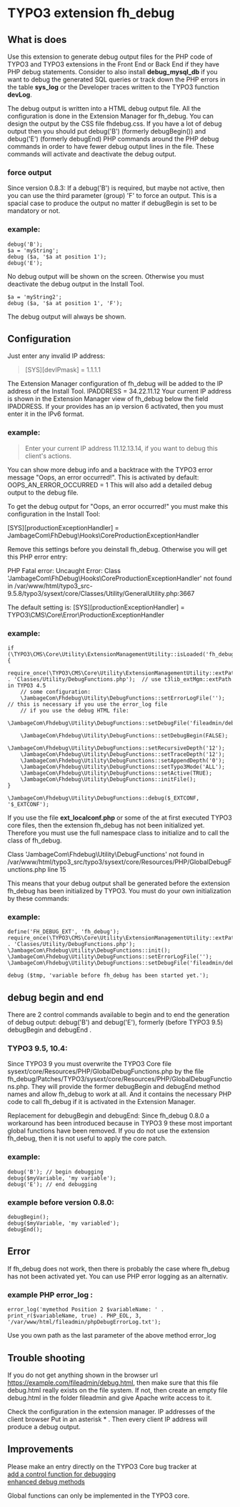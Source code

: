 # TYPO3 extension fh_debug

## What is does

Use this extension to generate debug output files for the PHP code of TYPO3 and TYPO3 extensions in the Front End or Back End if they have PHP debug statements.
Consider to also install **debug_mysql_db** if you want to debug the generated SQL queries or track down the PHP errors in the table **sys_log** or the Developer traces written to the TYPO3 function **devLog**.

The debug output is written into a HTML debug output file. All the configuration is done in the Extension Manager for fh_debug. You can design the output by the CSS file fhdebug.css.
If you have a lot of debug output then you should put debug('B') (formerly debugBegin()) and debug('E') (formerly debugEnd) PHP commands around the PHP debug commands in order to have fewer debug output lines in the file. These commands will activate and deactivate the debug output.

### force output

Since version 0.8.3:
If a debug('B') is required, but maybe not active, then you can use the third parameter (group) 'F' to force an output. This is a spacial case to produce the output no matter if debugBegin is set to be mandatory or not.

### example:

```
debug('B');
$a = 'myString';
debug ($a, '$a at position 1');
debug('E');
```

No debug output will be shown on the screen. Otherwise you must deactivate the debug output in the Install Tool. 

```
$a = 'myString2';
debug ($a, '$a at position 1', 'F');
```

The debug output will always be shown.


## Configuration
Just enter any invalid IP address:

> [SYS][devIPmask] = 1.1.1.1

The Extension Manager configuration of fh_debug will be added to the IP address of the Install Tool.
IPADDRESS = 34.22.11.12
Your current IP address is shown in the Extension Manager view of fh_debug below the field IPADDRESS. If your provides has an ip version 6 activated, then you must enter it in the IPv6 format.

### example:

> Enter your current IP address 11.12.13.14, if you want to debug this client's actions.

You can show more debug info and a backtrace with the TYPO3 error message "Oops, an error occurred!". This is activated by default:
OOPS_AN_ERROR_OCCURRED = 1
This will also add a detailed debug output to the debug file.


To get the debug output for "Oops, an error occurred!" you must make this configuration in the Install Tool:

[SYS][productionExceptionHandler] = JambageCom\FhDebug\Hooks\CoreProductionExceptionHandler

Remove this settings before you deinstall fh_debug. Otherwise you will get this PHP error entry:

PHP Fatal error:  Uncaught Error: Class 'JambageCom\FhDebug\Hooks\CoreProductionExceptionHandler' not found in /var/www/html/typo3_src-9.5.8/typo3/sysext/core/Classes/Utility/GeneralUtility.php:3667

The default setting is:
[SYS][productionExceptionHandler] = TYPO3\CMS\Core\Error\ProductionExceptionHandler

### example:
```
if (\TYPO3\CMS\Core\Utility\ExtensionManagementUtility::isLoaded('fh_debug')) {
    require_once(\TYPO3\CMS\Core\Utility\ExtensionManagementUtility::extPath('fh_debug') . 'Classes/Utility/DebugFunctions.php');  // use t3lib_extMgm::extPath in TYPO3 4.5
    // some configuration:
    \JambageCom\Fhdebug\Utility\DebugFunctions::setErrorLogFile(''); // this is necessary if you use the error_log file
    // if you use the debug HTML file:
    \JambageCom\Fhdebug\Utility\DebugFunctions::setDebugFile('fileadmin/debug.html');
    
    \JambageCom\Fhdebug\Utility\DebugFunctions::setDebugBegin(FALSE);       
    \JambageCom\Fhdebug\Utility\DebugFunctions::setRecursiveDepth('12'); 
    \JambageCom\Fhdebug\Utility\DebugFunctions::setTraceDepth('12'); 
    \JambageCom\Fhdebug\Utility\DebugFunctions::setAppendDepth('0'); 
    \JambageCom\Fhdebug\Utility\DebugFunctions::setTypo3Mode('ALL'); 
    \JambageCom\Fhdebug\Utility\DebugFunctions::setActive(TRUE); 
    \JambageCom\Fhdebug\Utility\DebugFunctions::initFile();
}

\JambageCom\Fhdebug\Utility\DebugFunctions::debug($_EXTCONF, '$_EXTCONF');
```

If you use the file **ext_localconf.php** or some of the at first executed TYPO3 core files, then the extension fh_debug has not been initialized yet. Therefore you must use the full namespace class to initialize and to call the class of fh_debug.



Class 'JambageCom\Fhdebug\Utility\DebugFunctions' not found
in /var/www/html/typo3_src/typo3/sysext/core/Resources/PHP/GlobalDebugFunctions.php line 15

This means that your debug output shall be generated before the extension fh_debug has been initialized by TYPO3.
You must do your own initialization by these commands:


### example:
```
define('FH_DEBUG_EXT', 'fh_debug');
require_once(\TYPO3\CMS\Core\Utility\ExtensionManagementUtility::extPath('fh_debug') . 'Classes/Utility/DebugFunctions.php');
\JambageCom\Fhdebug\Utility\DebugFunctions::init();
\JambageCom\Fhdebug\Utility\DebugFunctions::setErrorLogFile('');
\JambageCom\Fhdebug\Utility\DebugFunctions::setDebugFile('fileadmin/debug.html');

debug ($tmp, 'variable before fh_debug has been started yet.');
```



## debug begin and end

There are 2 control commands available to begin and to end the generation of debug output:
debug('B') and debug('E'), formerly (before TYPO3 9.5) debugBegin and debugEnd .


### TYPO3 9.5, 10.4:
Since TYPO3 9 you must overwrite the TYPO3 Core file sysext/core/Resources/PHP/GlobalDebugFunctions.php by the file fh_debug/Patches/TYPO3/sysext/core/Resources/PHP/GlobalDebugFunctions.php. They will provide the former debugBegin and debugEnd method names and allow fh_debug to work at all. And it contains the necessary PHP code to call fh_debug if it is activated in the Extension Manager.

Replacement for debugBegin and debugEnd:
Since fh_debug 0.8.0 a workaround has been introduced because in TYPO3 9 these most important global functions have been removed. If you do not use the extension fh_debug, then it is not useful to apply the core patch.

### example:
```
debug('B'); // begin debugging
debug($myVariable, 'my variable');
debug('E'); // end debugging
```

### example before version 0.8.0:
```
debugBegin();
debug($myVariable, 'my variabled');
debugEnd();
```

## Error

If fh_debug does not work, then there is probably the case where fh_debug has not been activated yet.
You can use PHP error logging as an alternativ.


### example PHP error_log :
```
error_log('mymethod Position 2 $variableName: ' .  print_r($variableName, true) . PHP_EOL, 3, '/var/www/html/fileadmin/phpDebugErrorLog.txt');
```

Use you own path as the last parameter of the above method error_log

## Trouble shooting

If you do not get anything shown in the browser url https://example.com/fileadmin/debug.html, then make sure that this file debug.html really exists on the file system. If not, then create an empty file debug.html in the folder fileadmin and give Apache write access to it.

Check the configuration in the extension manager.
 IP addresses of the client browser 
Put in an asterisk * . Then every client IP address will produce a debug output.

## Improvements

Please make an entry directly on the TYPO3 Core bug tracker at <br>
[add a control function for debugging](https://forge.typo3.org/issues/23899) <br>
[enhanced debug methods](https://forge.typo3.org/issues/86220)

Global functions can only be implemented in the TYPO3 core.
